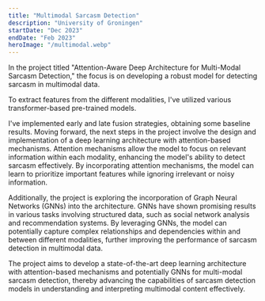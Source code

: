 ```yaml
---
title: "Multimodal Sarcasm Detection"
description: "University of Groningen"
startDate: "Dec 2023"
endDate: "Feb 2023"
heroImage: "/multimodal.webp"
---
```


In the project titled "Attention-Aware Deep Architecture for Multi-Modal Sarcasm Detection," the focus is on developing a robust model for detecting sarcasm in multimodal data.

To extract features from the different modalities, I've utilized various transformer-based pre-trained models.

I've implemented early and late fusion strategies, obtaining some baseline results. Moving forward, the next steps in the project involve the design and implementation of a deep learning architecture with attention-based mechanisms. Attention mechanisms allow the model to focus on relevant information within each modality, enhancing the model's ability to detect sarcasm effectively. By incorporating attention mechanisms, the model can learn to prioritize important features while ignoring irrelevant or noisy information.

Additionally, the project is exploring the incorporation of Graph Neural Networks (GNNs) into the architecture. GNNs have shown promising results in various tasks involving structured data, such as social network analysis and recommendation systems. By leveraging GNNs, the model can potentially capture complex relationships and dependencies within and between different modalities, further improving the performance of sarcasm detection in multimodal data.

The project aims to develop a state-of-the-art deep learning architecture with attention-based mechanisms and potentially GNNs for multi-modal sarcasm detection, thereby advancing the capabilities of sarcasm detection models in understanding and interpreting multimodal content effectively.



